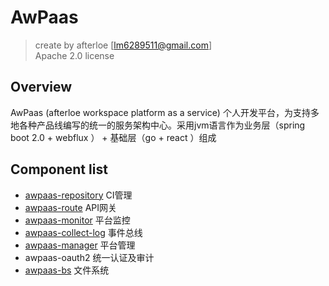 # AwPaas
> create by afterloe [lm6289511@gmail.com]  
> Apache 2.0 license

## Overview
AwPaas (afterloe workspace platform as a service) 个人开发平台，为支持多地各种产品线编写的统一的服务架构中心。采用jvm语言作为业务层（spring boot 2.0 + webflux ） + 基础层（go + react ）组成

## Component list
* [awpaas-repository](https://github.com/afterloe/awpaas-repository)    CI管理
* [awpaas-route](https://github.com/afterloe/awpaas-route)          API网关
* [awpaas-monitor](https://github.com/afterloe/awpaas-monitor)        平台监控
* [awpaas-collect-log](https://github.com/afterloe/awpaas-collect-log)    事件总线
* [awpaas-manager](https://github.com/afterloe/awpaas-manager)        平台管理
* awpaas-oauth2         统一认证及审计
* [awpaas-bs](https://github.com/afterloe/awpaas-bs)  文件系统

